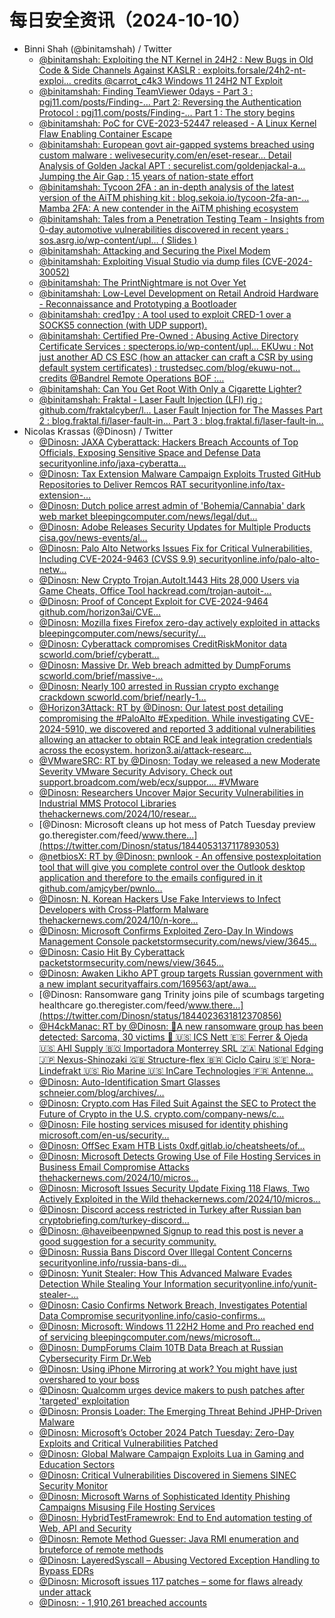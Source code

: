 # 每日安全资讯（2024-10-10）

- Binni Shah (@binitamshah) / Twitter
  - [@binitamshah: Exploiting the NT Kernel in 24H2 : New Bugs in Old Code & Side Channels Against KASLR : exploits.forsale/24h2-nt-exploi… credits @carrot_c4k3 Windows 11 24H2 NT Exploit](https://twitter.com/binitamshah/status/1844035821474869349)
  - [@binitamshah: Finding TeamViewer 0days - Part 3 : pgj11.com/posts/Finding-… Part 2: Reversing the Authentication Protocol : pgj11.com/posts/Finding-… Part 1 : The story begins](https://twitter.com/binitamshah/status/1844025312813957155)
  - [@binitamshah: PoC for CVE-2023-52447 released - A Linux Kernel Flaw Enabling Container Escape](https://twitter.com/binitamshah/status/1844023619334320505)
  - [@binitamshah: European govt air-gapped systems breached using custom malware : welivesecurity.com/en/eset-resear… Detail Analysis of Golden Jackal APT : securelist.com/goldenjackal-a… Jumping the Air Gap : 15 years of nation-state effort](https://twitter.com/binitamshah/status/1844017970521211368)
  - [@binitamshah: Tycoon 2FA : an in-depth analysis of the latest version of the AiTM phishing kit : blog.sekoia.io/tycoon-2fa-an-… Mamba 2FA: A new contender in the AiTM phishing ecosystem](https://twitter.com/binitamshah/status/1844014643599311082)
  - [@binitamshah: Tales from a Penetration Testing Team - Insights from 0-day automotive vulnerabilities discovered in recent years : sos.asrg.io/wp-content/upl… ( Slides )](https://twitter.com/binitamshah/status/1844010472980496875)
  - [@binitamshah: Attacking and Securing the Pixel Modem](https://twitter.com/binitamshah/status/1844006906106659178)
  - [@binitamshah: Exploiting Visual Studio via dump files (CVE-2024-30052)](https://twitter.com/binitamshah/status/1843973212142784565)
  - [@binitamshah: The PrintNightmare is not Over Yet](https://twitter.com/binitamshah/status/1843971996239188187)
  - [@binitamshah: Low-Level Development on Retail Android Hardware - Reconnaissance and Prototyping a Bootloader](https://twitter.com/binitamshah/status/1843963569697923322)
  - [@binitamshah: cred1py : A tool used to exploit CRED-1 over a SOCKS5 connection (with UDP support).](https://twitter.com/binitamshah/status/1843971405345611800)
  - [@binitamshah: Certified Pre-Owned : Abusing Active Directory Certificate Services : specterops.io/wp-content/upl… EKUwu : Not just another AD CS ESC (how an attacker can craft a CSR by using default system certificates) : trustedsec.com/blog/ekuwu-not… credits @Bandrel Remote Operations BOF :…](https://twitter.com/binitamshah/status/1843969702902849795)
  - [@binitamshah: Can You Get Root With Only a Cigarette Lighter?](https://twitter.com/binitamshah/status/1843947178299121829)
  - [@binitamshah: Fraktal - Laser Fault Injection (LFI) rig : github.com/fraktalcyber/l… Laser Fault Injection for The Masses  Part 2 : blog.fraktal.fi/laser-fault-in… Part 3 : blog.fraktal.fi/laser-fault-in…](https://twitter.com/binitamshah/status/1843946006834221259)
- Nicolas Krassas (@Dinosn) / Twitter
  - [@Dinosn: JAXA Cyberattack: Hackers Breach Accounts of Top Officials, Exposing Sensitive Space and Defense Data securityonline.info/jaxa-cyberatta…](https://twitter.com/Dinosn/status/1844079354357371192)
  - [@Dinosn: Tax Extension Malware Campaign Exploits Trusted GitHub Repositories to Deliver Remcos RAT securityonline.info/tax-extension-…](https://twitter.com/Dinosn/status/1844075906769510753)
  - [@Dinosn: Dutch police arrest admin of 'Bohemia/Cannabia' dark web market bleepingcomputer.com/news/legal/dut…](https://twitter.com/Dinosn/status/1844075816021590141)
  - [@Dinosn: Adobe Releases Security Updates for Multiple Products cisa.gov/news-events/al…](https://twitter.com/Dinosn/status/1844075744470958296)
  - [@Dinosn: Palo Alto Networks Issues Fix for Critical Vulnerabilities, Including CVE-2024-9463 (CVSS 9.9) securityonline.info/palo-alto-netw…](https://twitter.com/Dinosn/status/1844075659217469515)
  - [@Dinosn: New Crypto Trojan.AutoIt.1443 Hits 28,000 Users via Game Cheats, Office Tool hackread.com/trojan-autoit-…](https://twitter.com/Dinosn/status/1844075467235889608)
  - [@Dinosn: Proof of Concept Exploit for CVE-2024-9464 github.com/horizon3ai/CVE…](https://twitter.com/Dinosn/status/1844074305468207426)
  - [@Dinosn: Mozilla fixes Firefox zero-day actively exploited in attacks bleepingcomputer.com/news/security/…](https://twitter.com/Dinosn/status/1844073456926933473)
  - [@Dinosn: Cyberattack compromises CreditRiskMonitor data scworld.com/brief/cyberatt…](https://twitter.com/Dinosn/status/1844073278031515855)
  - [@Dinosn: Massive Dr. Web breach admitted by DumpForums scworld.com/brief/massive-…](https://twitter.com/Dinosn/status/1844073245143900293)
  - [@Dinosn: Nearly 100 arrested in Russian crypto exchange crackdown scworld.com/brief/nearly-1…](https://twitter.com/Dinosn/status/1844073150558109805)
  - [@Horizon3Attack: RT by @Dinosn: Our latest post detailing compromising the #PaloAlto #Expedition. While investigating CVE-2024-5910, we discovered and reported 3 additional vulnerabilities allowing an attacker to obtain RCE and leak integration credentials across the ecosystem. horizon3.ai/attack-researc…](https://twitter.com/Horizon3Attack/status/1844059174826803263)
  - [@VMwareSRC: RT by @Dinosn: Today we released a new Moderate Severity VMware Security Advisory. Check out support.broadcom.com/web/ecx/suppor…. #VMware](https://twitter.com/VMwareSRC/status/1844058285714067592)
  - [@Dinosn: Researchers Uncover Major Security Vulnerabilities in Industrial MMS Protocol Libraries thehackernews.com/2024/10/resear…](https://twitter.com/Dinosn/status/1844053333759451241)
  - [@Dinosn: Microsoft cleans up hot mess of Patch Tuesday preview go.theregister.com/feed/www.there…](https://twitter.com/Dinosn/status/1844053137117893053)
  - [@netbiosX: RT by @Dinosn: pwnlook - An offensive postexploitation tool that will give you complete control over the Outlook desktop application and therefore to the emails configured in it github.com/amjcyber/pwnlo…](https://twitter.com/netbiosX/status/1844035135068659722)
  - [@Dinosn: N. Korean Hackers Use Fake Interviews to Infect Developers with Cross-Platform Malware thehackernews.com/2024/10/n-kore…](https://twitter.com/Dinosn/status/1844027320123969744)
  - [@Dinosn: Microsoft Confirms Exploited Zero-Day In Windows Management Console packetstormsecurity.com/news/view/3645…](https://twitter.com/Dinosn/status/1844024645844193516)
  - [@Dinosn: Casio Hit By Cyberattack packetstormsecurity.com/news/view/3645…](https://twitter.com/Dinosn/status/1844024620690837629)
  - [@Dinosn: Awaken Likho APT group targets Russian government with a new implant securityaffairs.com/169563/apt/awa…](https://twitter.com/Dinosn/status/1844023731532013573)
  - [@Dinosn: Ransomware gang Trinity joins pile of scumbags targeting healthcare go.theregister.com/feed/www.there…](https://twitter.com/Dinosn/status/1844023631812370856)
  - [@H4ckManac: RT by @Dinosn: 🚨A new ransomware group has been detected: Sarcoma, 30 victims 🚨 🇺🇸 ICS Nett 🇪🇸 Ferrer & Ojeda 🇺🇸 AHI Supply 🇧🇴 Importadora Monterrey SRL 🇿🇦 National Edging 🇯🇵 Nexus-Shinozaki 🇬🇧 Structure-flex 🇧🇷 Ciclo Cairu 🇸🇪 Nora-Lindefrakt 🇺🇸 Rio Marine 🇺🇸 InCare Technologies 🇫🇷 Antenne…](https://twitter.com/H4ckManac/status/1844021242095112613)
  - [@Dinosn: Auto-Identification Smart Glasses schneier.com/blog/archives/…](https://twitter.com/Dinosn/status/1843994836330070213)
  - [@Dinosn: Crypto.com Has Filed Suit Against the SEC to Protect the Future of Crypto in the U.S. crypto.com/company-news/c…](https://twitter.com/Dinosn/status/1843985879020527994)
  - [@Dinosn: File hosting services misused for identity phishing microsoft.com/en-us/security…](https://twitter.com/Dinosn/status/1843968010614419756)
  - [@Dinosn: OffSec Exam HTB Lists 0xdf.gitlab.io/cheatsheets/of…](https://twitter.com/Dinosn/status/1843967827822432385)
  - [@Dinosn: Microsoft Detects Growing Use of File Hosting Services in Business Email Compromise Attacks thehackernews.com/2024/10/micros…](https://twitter.com/Dinosn/status/1843966427872850272)
  - [@Dinosn: Microsoft Issues Security Update Fixing 118 Flaws, Two Actively Exploited in the Wild thehackernews.com/2024/10/micros…](https://twitter.com/Dinosn/status/1843966360105484590)
  - [@Dinosn: Discord access restricted in Turkey after Russian ban cryptobriefing.com/turkey-discord…](https://twitter.com/Dinosn/status/1843904750246678786)
  - [@Dinosn: @haveibeenpwned Signup to read this post is never a good suggestion for a security community.](https://twitter.com/Dinosn/status/1843886087162475011)
  - [@Dinosn: Russia Bans Discord Over Illegal Content Concerns securityonline.info/russia-bans-di…](https://twitter.com/Dinosn/status/1843864188332216826)
  - [@Dinosn: Yunit Stealer: How This Advanced Malware Evades Detection While Stealing Your Information securityonline.info/yunit-stealer-…](https://twitter.com/Dinosn/status/1843860948349792327)
  - [@Dinosn: Casio Confirms Network Breach, Investigates Potential Data Compromise securityonline.info/casio-confirms…](https://twitter.com/Dinosn/status/1843860848718295251)
  - [@Dinosn: Microsoft: Windows 11 22H2 Home and Pro reached end of servicing bleepingcomputer.com/news/microsoft…](https://twitter.com/Dinosn/status/1843860802098606242)
  - [@Dinosn: DumpForums Claim 10TB Data Breach at Russian Cybersecurity Firm Dr.Web](https://twitter.com/Dinosn/status/1843855644484612493)
  - [@Dinosn: Using iPhone Mirroring at work? You might have just overshared to your boss](https://twitter.com/Dinosn/status/1843855274400272729)
  - [@Dinosn: Qualcomm urges device makers to push patches after 'targeted' exploitation](https://twitter.com/Dinosn/status/1843855209816305853)
  - [@Dinosn: Pronsis Loader: The Emerging Threat Behind JPHP-Driven Malware](https://twitter.com/Dinosn/status/1843855050776686946)
  - [@Dinosn: Microsoft’s October 2024 Patch Tuesday: Zero-Day Exploits and Critical Vulnerabilities Patched](https://twitter.com/Dinosn/status/1843854942672695663)
  - [@Dinosn: Global Malware Campaign Exploits Lua in Gaming and Education Sectors](https://twitter.com/Dinosn/status/1843854904395518031)
  - [@Dinosn: Critical Vulnerabilities Discovered in Siemens SINEC Security Monitor](https://twitter.com/Dinosn/status/1843854870836851156)
  - [@Dinosn: Microsoft Warns of Sophisticated Identity Phishing Campaigns Misusing File Hosting Services](https://twitter.com/Dinosn/status/1843854810996715912)
  - [@Dinosn: HybridTestFramewrok: End to End automation testing of Web, API and Security](https://twitter.com/Dinosn/status/1843854742285627704)
  - [@Dinosn: Remote Method Guesser: Java RMI enumeration and bruteforce of remote methods](https://twitter.com/Dinosn/status/1843854706545963334)
  - [@Dinosn: LayeredSyscall – Abusing Vectored Exception Handling to Bypass EDRs](https://twitter.com/Dinosn/status/1843854664170869173)
  - [@Dinosn: Microsoft issues 117 patches – some for flaws already under attack](https://twitter.com/Dinosn/status/1843853913193336895)
  - [@Dinosn: - 1,910,261 breached accounts](https://twitter.com/Dinosn/status/1843853866426871971)

